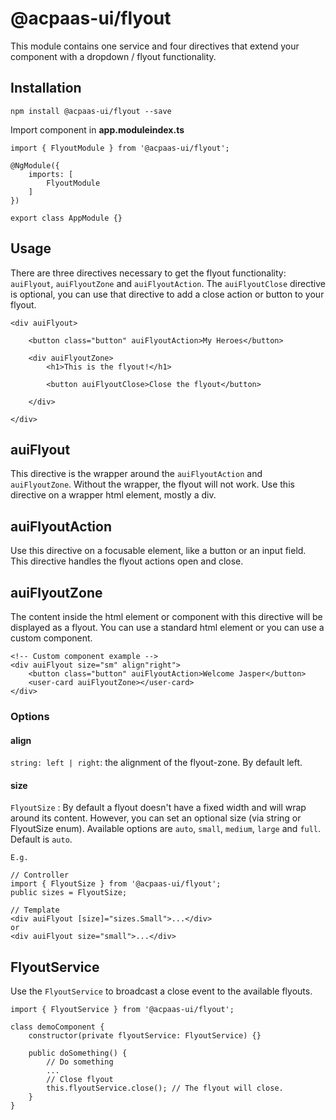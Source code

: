 # @acpaas-ui/flyout
This module contains one service and four directives that extend your component with a dropdown / flyout functionality. 

## Installation

```
npm install @acpaas-ui/flyout --save
```

Import component in **app.moduleindex.ts**

```
import { FlyoutModule } from '@acpaas-ui/flyout';

@NgModule({
    imports: [
        FlyoutModule
    ]
})

export class AppModule {}
```

## Usage
There are three directives necessary to get the flyout functionality: `auiFlyout`, `auiFlyoutZone` and `auiFlyoutAction`. The `auiFlyoutClose` directive is optional, you can use that directive to add a close action or button to your flyout.

```
<div auiFlyout>

    <button class="button" auiFlyoutAction>My Heroes</button>

    <div auiFlyoutZone>
        <h1>This is the flyout!</h1>
        
        <button auiFlyoutClose>Close the flyout</button>

    </div>
    
</div>
```

## auiFlyout
This directive is the wrapper around the `auiFlyoutAction` and `auiFlyoutZone`. Without the wrapper, the flyout will not work. Use this directive on a wrapper html element, mostly a div.

## auiFlyoutAction
Use this directive on a focusable element, like a button or an input field. This directive handles the flyout actions open and close.

## auiFlyoutZone
The content inside the html element or component with this directive will be displayed as a flyout. You can use a standard html element or you can use a custom component. 

```
<!-- Custom component example -->
<div auiFlyout size="sm" align"right">
    <button class="button" auiFlyoutAction>Welcome Jasper</button>
    <user-card auiFlyoutZone></user-card>
</div>
```

### Options

#### align
`string: left | right`: the alignment of the flyout-zone. By default left.

#### size
`FlyoutSize` : By default a flyout doesn't have a fixed width and will wrap around its content. However, you can set an optional size (via string or FlyoutSize enum). Available options are `auto`, `small`, `medium`, `large` and `full`. Default is `auto`.

```
E.g.

// Controller
import { FlyoutSize } from '@acpaas-ui/flyout';
public sizes = FlyoutSize;

// Template
<div auiFlyout [size]="sizes.Small">...</div>
or
<div auiFlyout size="small">...</div>
```

## FlyoutService
Use the `FlyoutService` to broadcast a close event to the available flyouts. 

```
import { FlyoutService } from '@acpaas-ui/flyout';
```

```
class demoComponent {
    constructor(private flyoutService: FlyoutService) {}

    public doSomething() {
        // Do something
        ...
        // Close flyout
        this.flyoutService.close(); // The flyout will close.
    }
}
```
